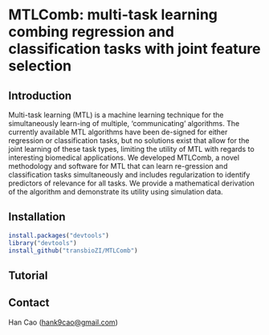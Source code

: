 # MTLComb: multi-task learning combing regression and classification tasks with joint feature selection


## Introduction
Multi-task learning (MTL) is a machine learning technique for the simultaneously learn-ing of multiple, ‘communicating’ algorithms. The currently available MTL algorithms have been de-signed for either regression or classification tasks, but no solutions exist that allow for the joint learning of these task types, limiting the utility of MTL with regards to interesting biomedical applications. We developed MTLComb, a novel methodology and software for MTL that can learn re-gression and classification tasks simultaneously and includes regularization to identify predictors of relevance for all tasks. We provide a mathematical derivation of the algorithm and demonstrate its utility using simulation data.




## Installation

```r
install.packages("devtools")
library("devtools")
install_github("transbioZI/MTLComb")
```




## Tutorial




## Contact

Han Cao (hank9cao@gmail.com)
